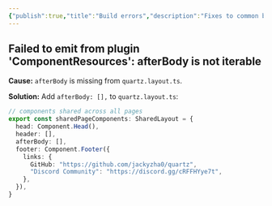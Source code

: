 ```yaml
---
{"publish":true,"title":"Build errors","description":"Fixes to common build errors of Quartz.","created":"2024-10-16T20:43:14.166+02:00","modified":"2024-10-16T20:56:46.696+02:00","cssclasses":"mado-heading"}
---
```



## Failed to emit from plugin 'ComponentResources': afterBody is not iterable

**Cause:** `afterBody` is missing from `quartz.layout.ts`.

**Solution:** Add `afterBody: [],` to `quartz.layout.ts`:

```ts title="quartz.layout.ts" {5} showLineNumbers{4}
// components shared across all pages
export const sharedPageComponents: SharedLayout = {
  head: Component.Head(),
  header: [],
  afterBody: [],
  footer: Component.Footer({
    links: {
      GitHub: "https://github.com/jackyzha0/quartz",
      "Discord Community": "https://discord.gg/cRFFHYye7t",
    },
  }),
}
```
